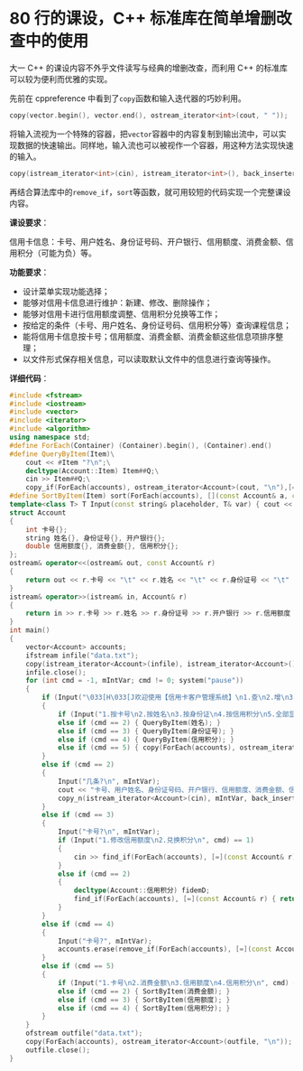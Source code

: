 <!---
cdate: 2020/07/15
mdate: 2020/07/15
tags: C++
--->

# 80 行的课设，C++ 标准库在简单增删改查中的使用

大一 C++ 的课设内容不外乎文件读写与经典的增删改查，而利用 C++ 的标准库可以较为便利而优雅的实现。

先前在 cppreference 中看到了`copy`函数和输入迭代器的巧妙利用。

```c++
copy(vector.begin(), vector.end(), ostream_iterator<int>(cout, " "));
```

将输入流视为一个特殊的容器，把`vector`容器中的内容复制到输出流中，可以实现数据的快速输出。同样地，输入流也可以被视作一个容器，用这种方法实现快速的输入。

```c++
copy(istream_iterator<int>(cin), istream_iterator<int>(), back_inserter(vector));
```

再结合算法库中的`remove_if`，`sort`等函数，就可用较短的代码实现一个完整课设内容。

**课设要求**：

信用卡信息：卡号、用户姓名、身份证号码、开户银行、信用额度、消费金额、信用积分（可能为负）等。

**功能要求**：

- 设计菜单实现功能选择；
- 能够对信用卡信息进行维护：新建、修改、删除操作；
- 能够对信用卡进行信用额度调整、信用积分兑换等工作；
- 按给定的条件（卡号、用户姓名、身份证号码、信用积分等）查询课程信息；
- 能将信用卡信息按卡号；信用额度、消费金额、消费金额这些信息项排序整理；
- 以文件形式保存相关信息，可以读取默认文件中的信息进行查询等操作。

**详细代码**：

```c++
#include <fstream>
#include <iostream>
#include <vector>
#include <iterator>
#include <algorithm>
using namespace std;
#define ForEach(Container) (Container).begin(), (Container).end()
#define QueryByItem(Item)\
    cout << #Item "?\n";\
    decltype(Account::Item) Item##Q;\
    cin >> Item##Q;\
    copy_if(ForEach(accounts), ostream_iterator<Account>(cout, "\n"),[=](Account r) { return r.Item == Item##Q; })
#define SortByItem(Item) sort(ForEach(accounts), [](const Account& a, const Account& b) { return a.##Item < b.##Item; })
template<class T> T Input(const string& placeholder, T& var) { cout << placeholder; cin >> var; return var; }
struct Account
{
    int 卡号{};
    string 姓名{}, 身份证号{}, 开户银行{};
    double 信用额度{}, 消费金额{}, 信用积分{};
};
ostream& operator<<(ostream& out, const Account& r)
{
    return out << r.卡号 << "\t" << r.姓名 << "\t" << r.身份证号 << "\t" << r.开户银行 << "\t" << r.信用额度 << "\t" << r.消费金额 << "\t" << r.信用积分;
}
istream& operator>>(istream& in, Account& r)
{
    return in >> r.卡号 >> r.姓名 >> r.身份证号 >> r.开户银行 >> r.信用额度 >> r.消费金额 >> r.信用积分;
}
int main()
{
    vector<Account> accounts;
    ifstream infile("data.txt");
    copy(istream_iterator<Account>(infile), istream_iterator<Account>(), back_inserter(accounts));
    infile.close();
    for (int cmd = -1, mIntVar; cmd != 0; system("pause"))
    {
        if (Input("\033[H\033[J欢迎使用【信用卡客户管理系统】\n1.查\n2.增\n3.改\n4.删\n5.排序\n0.退出\n", cmd) == 1)
        {
            if (Input("1.按卡号\n2.按姓名\n3.按身份证\n4.按信用积分\n5.全部显示\n", cmd) == 1) { QueryByItem(卡号); }
            else if (cmd == 2) { QueryByItem(姓名); }
            else if (cmd == 3) { QueryByItem(身份证号); }
            else if (cmd == 4) { QueryByItem(信用积分); }
            else if (cmd == 5) { copy(ForEach(accounts), ostream_iterator<Account>(cout, "\n")); }
        }
        else if (cmd == 2)
        {
            Input("几条?\n", mIntVar);
            cout << "卡号、用户姓名、身份证号码、开户银行、信用额度、消费金额、信用积分\n";
            copy_n(istream_iterator<Account>(cin), mIntVar, back_inserter(accounts));
        }
        else if (cmd == 3)
        {
            Input("卡号?\n", mIntVar);
            if (Input("1.修改信用额度\n2.兑换积分\n", cmd) == 1)
            {
                cin >> find_if(ForEach(accounts), [=](const Account& r) { return r.卡号 == mIntVar; })->信用额度;
            }
            else if (cmd == 2)
            {
                decltype(Account::信用积分) fidemD;
                find_if(ForEach(accounts), [=](const Account& r) { return r.卡号 == mIntVar; })->信用积分 -= Input("", fidemD);
            }
        }
        else if (cmd == 4)
        {
            Input("卡号?", mIntVar);
            accounts.erase(remove_if(ForEach(accounts), [=](const Account& r) { return r.卡号 == mIntVar; }), accounts.end());
        }
        else if (cmd == 5)
        {
            if (Input("1.卡号\n2.消费金额\n3.信用额度\n4.信用积分\n", cmd) == 1) { SortByItem(卡号); }
            else if (cmd == 2) { SortByItem(消费金额); }
            else if (cmd == 3) { SortByItem(信用额度); }
            else if (cmd == 4) { SortByItem(信用积分); }
        }
    }
    ofstream outfile("data.txt");
    copy(ForEach(accounts), ostream_iterator<Account>(outfile, "\n"));
    outfile.close();
}
```